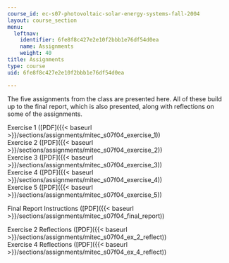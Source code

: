 ```yaml
---
course_id: ec-s07-photovoltaic-solar-energy-systems-fall-2004
layout: course_section
menu:
  leftnav:
    identifier: 6fe8f8c427e2e10f2bbb1e76df54d0ea
    name: Assignments
    weight: 40
title: Assignments
type: course
uid: 6fe8f8c427e2e10f2bbb1e76df54d0ea

---
```


The five assignments from the class are presented here. All of these build up to the final report, which is also presented, along with reflections on some of the assignments.

Exercise 1 ([PDF]({{< baseurl >}}/sections/assignments/mitec_s07f04_exercise_1))  
Exercise 2 ([PDF]({{< baseurl >}}/sections/assignments/mitec_s07f04_exercise_2))  
Exercise 3 ([PDF]({{< baseurl >}}/sections/assignments/mitec_s07f04_exercise_3))  
Exercise 4 ([PDF]({{< baseurl >}}/sections/assignments/mitec_s07f04_exercise_4))  
Exercise 5 ([PDF]({{< baseurl >}}/sections/assignments/mitec_s07f04_exercise_5))

Final Report Instructions ([PDF]({{< baseurl >}}/sections/assignments/mitec_s07f04_final_report))

Exercise 2 Reflections ([PDF]({{< baseurl >}}/sections/assignments/mitec_s07f04_ex_2_reflect))  
Exercise 4 Reflections ([PDF]({{< baseurl >}}/sections/assignments/mitec_s07f04_ex_4_reflect))